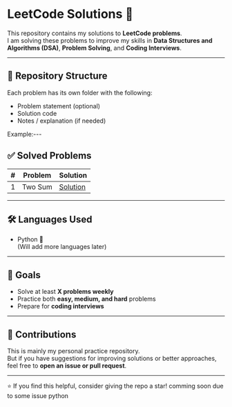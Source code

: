 # LeetCode Solutions 🚀

This repository contains my solutions to **LeetCode problems**.  
I am solving these problems to improve my skills in **Data Structures and Algorithms (DSA)**, **Problem Solving**, and **Coding Interviews**.

---

## 📂 Repository Structure
Each problem has its own folder with the following:
- Problem statement (optional)
- Solution code
- Notes / explanation (if needed)

Example:---

## ✅ Solved Problems
| # | Problem | Solution |
|---|----------|----------|
| 1 | Two Sum | [Solution](./1-two-sum) |

---

## 🛠️ Languages Used
- Python 🐍  
(Will add more languages later)

---

## 📌 Goals
- Solve at least **X problems weekly**
- Practice both **easy, medium, and hard** problems
- Prepare for **coding interviews**

---

## 🤝 Contributions
This is mainly my personal practice repository.  
But if you have suggestions for improving solutions or better approaches, feel free to **open an issue or pull request**.

---

⭐ If you find this helpful, consider giving the repo a star!
comming soon due to some issue
python

